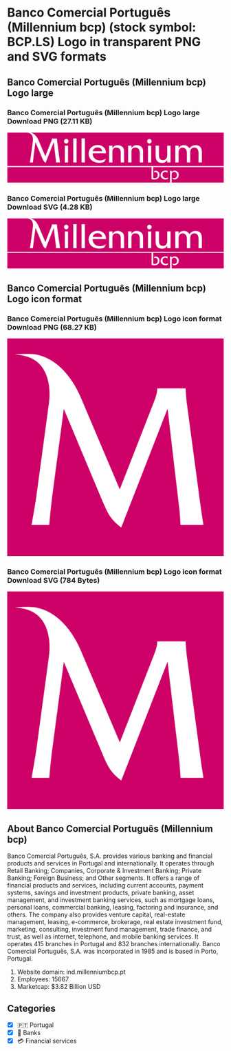# Banco Comercial Português (Millennium bcp) (stock symbol: BCP.LS) Logo in transparent PNG and SVG formats

## Banco Comercial Português (Millennium bcp) Logo large

### Banco Comercial Português (Millennium bcp) Logo large Download PNG (27.11 KB)

![Banco Comercial Português (Millennium bcp) Logo large Download PNG (27.11 KB)](/img/orig/BCP.LS_BIG-ee3d3580.png)

### Banco Comercial Português (Millennium bcp) Logo large Download SVG (4.28 KB)

![Banco Comercial Português (Millennium bcp) Logo large Download SVG (4.28 KB)](/img/orig/BCP.LS_BIG-b7fe481c.svg)

## Banco Comercial Português (Millennium bcp) Logo icon format

### Banco Comercial Português (Millennium bcp) Logo icon format Download PNG (68.27 KB)

![Banco Comercial Português (Millennium bcp) Logo icon format Download PNG (68.27 KB)](/img/orig/BCP.LS-3c259cf2.png)

### Banco Comercial Português (Millennium bcp) Logo icon format Download SVG (784 Bytes)

![Banco Comercial Português (Millennium bcp) Logo icon format Download SVG (784 Bytes)](/img/orig/BCP.LS-447a0e86.svg)

## About Banco Comercial Português (Millennium bcp)

Banco Comercial Português, S.A. provides various banking and financial products and services in Portugal and internationally. It operates through Retail Banking; Companies, Corporate & Investment Banking; Private Banking; Foreign Business; and Other segments. It offers a range of financial products and services, including current accounts, payment systems, savings and investment products, private banking, asset management, and investment banking services, such as mortgage loans, personal loans, commercial banking, leasing, factoring and insurance, and others. The company also provides venture capital, real-estate management, leasing, e-commerce, brokerage, real estate investment fund, marketing, consulting, investment fund management, trade finance, and trust, as well as internet, telephone, and mobile banking services. It operates 415 branches in Portugal and 832 branches internationally. Banco Comercial Português, S.A. was incorporated in 1985 and is based in Porto, Portugal.

1. Website domain: ind.millenniumbcp.pt
2. Employees: 15667
3. Marketcap: $3.82 Billion USD


## Categories
- [x] 🇵🇹 Portugal
- [x] 🏦 Banks
- [x] 💳 Financial services
